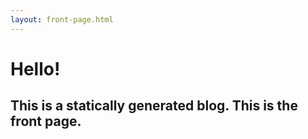 ```yaml
---
layout: front-page.html
---
```


<h1>Hello!</h1>

<h2>This is a statically generated blog. This is the front page.</h2>


